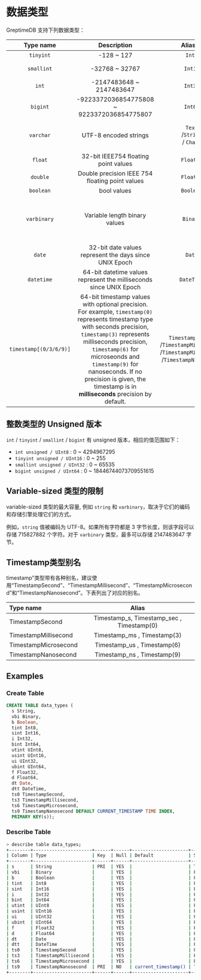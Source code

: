 # 数据类型

GreptimeDB 支持下列数据类型：

| Type name | Description | Aliases | Size |
|:-:|:-:| :-:| :-:|
|`tinyint`| -128 ~ 127|`Int8`| 1 Byte |
|`smallint`| -32768 ~ 32767 | `Int16`|2 Bytes |
|`int`| -2147483648 ~ 2147483647| `Int32`|  4 Bytes |
|`bigint`| -9223372036854775808 ~ 9223372036854775807| `Int64` | 8 Bytes |
|`varchar`|UTF-8 encoded strings|`Text`<br />/`String`<br />/ `Char `| The length of the strings |
|`float`|32-bit IEEE754 floating point values |`Float32`| 4 Bytes |
|`double`|Double precision IEEE 754 floating point values|`Float64`| 8 Bytes |
|`boolean`|bool values|`Boolean`| 1 Byte |
|`varbinary`|Variable length binary values| `Binary`| The length of the data + 2 bytes|
|`date`|32-bit date values represent the days since UNIX Epoch |`Date`| 4 Bytes |
|`datetime`|64-bit datetime values represent the milliseconds since UNIX Epoch|`DateTime`| 8 Bytes |
|`timestamp[(0/3/6/9)]`|64-bit timestamp values with optional precision. <br /> For example, `timestamp(0)` represents timestamp type with seconds precision, `timestamp(3)` represents  milliseconds precision, `timestamp(6)` for microseonds and `timestamp(9)` for nanoseconds. If no precision is given, the timestamp is in **milliseconds** precision by default.|`TimestampSecond`<br />/`TimestampMillisecond`<br />/`TimestampMicroSecond`<br />/`TimestampNanosecond` | 8 Bytes |

## 整数类型的 Unsigned 版本

`int` / `tinyint` / `smallint` / `bigint` 有 unsigned 版本，相应的值范围如下：

- `int unsigned / UInt8` : 0 ~ 4294967295
- `tinyint unsigned / UInt16` : 0 ~ 255
- `smallint unsigned / UInt32` : 0 ~ 65535
- `bigint unsigned / UInt64` : 0 ~ 18446744073709551615

## Variable-sized 类型的限制

variable-sized 类型的最大容量, 例如 `string` 和 `varbinary`，取决于它们的编码和存储引擎处理它们的方式。

例如，`string` 值被编码为 UTF-8。如果所有字符都是 3 字节长度，则该字段可以存储 715827882 个字符。对于 `varbinary` 类型，最多可以存储 2147483647 字节。

## Timestamp类型别名

timestamp”类型带有各种别名，建议使用“TimestampSecond”、“TimestampMillisecond”、“TimestampMicrosecond”和“TimestampNanosecond”。下表列出了对应的别名。

|Type name|Alias|
|:-|:-:|
|TimestampSecond| Timestamp_s, Timestamp_sec , Timestamp(0)|
|TimestampMillisecond| Timestamp_ms , Timestamp(3)|
|TimestampMicrosecond| Timestamp_us , Timestamp(6)|
|TimestampNanosecond|Timestamp_ns , Timestamp(9)|

## Examples

### Create Table

```sql
CREATE TABLE data_types (
  s String,
  vbi Binary,
  b Boolean,
  tint Int8,
  sint Int16,
  i Int32,
  bint Int64,
  utint UInt8,
  usint UInt16,
  ui UInt32,
  ubint UInt64,
  f Float32,
  d Float64,
  dt Date,
  dtt DateTime,
  ts0 TimestampSecond,
  ts3 TimestampMillisecond,
  ts6 TimestampMicrosecond,
  ts9 TimestampNanosecond DEFAULT CURRENT_TIMESTAMP TIME INDEX,
  PRIMARY KEY(s));
```

### Describe Table

```sh
> describe table data_types;
+--------+----------------------+------+------+---------------------+---------------+
| Column | Type                 | Key  | Null | Default             | Semantic Type |
+--------+----------------------+------+------+---------------------+---------------+
| s      | String               | PRI  | YES  |                     | TAG           |
| vbi    | Binary               |      | YES  |                     | FIELD         |
| b      | Boolean              |      | YES  |                     | FIELD         |
| tint   | Int8                 |      | YES  |                     | FIELD         |
| sint   | Int16                |      | YES  |                     | FIELD         |
| i      | Int32                |      | YES  |                     | FIELD         |
| bint   | Int64                |      | YES  |                     | FIELD         |
| utint  | UInt8                |      | YES  |                     | FIELD         |
| usint  | UInt16               |      | YES  |                     | FIELD         |
| ui     | UInt32               |      | YES  |                     | FIELD         |
| ubint  | UInt64               |      | YES  |                     | FIELD         |
| f      | Float32              |      | YES  |                     | FIELD         |
| d      | Float64              |      | YES  |                     | FIELD         |
| dt     | Date                 |      | YES  |                     | FIELD         |
| dtt    | DateTime             |      | YES  |                     | FIELD         |
| ts0    | TimestampSecond      |      | YES  |                     | FIELD         |
| ts3    | TimestampMillisecond |      | YES  |                     | FIELD         |
| ts6    | TimestampMicrosecond |      | YES  |                     | FIELD         |
| ts9    | TimestampNanosecond  | PRI  | NO   | current_timestamp() | TIMESTAMP     |
+--------+----------------------+------+------+---------------------+---------------+
```